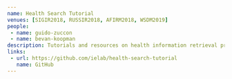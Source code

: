 ```yaml
---
name: Health Search Tutorial
venues: [SIGIR2018, RUSSIR2018, AFIRM2018, WSDM2019]
people: 
 - name: guido-zuccon
 - name: bevan-koopman
description: Tutorials and resources on health information retrieval problems, methods and resources, covering aspects from clinicians to consumers.
links: 
 - url: https://github.com/ielab/health-search-tutorial
   name: GitHub
---
```



